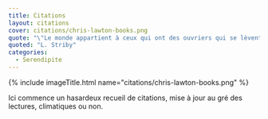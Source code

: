 ```yaml
---
title: Citations
layout: citations
cover: citations/chris-lawton-books.png
quote: "\"Le monde appartient à ceux qui ont des ouvriers qui se lèvent tôt.\""
quoted: "L. Striby"
categories:
  - Serendipite
---
```


{% include imageTitle.html name="citations/chris-lawton-books.png" %}


Ici commence un hasardeux recueil de citations, mise à jour au gré des lectures, climatiques ou non.

<!--more-->